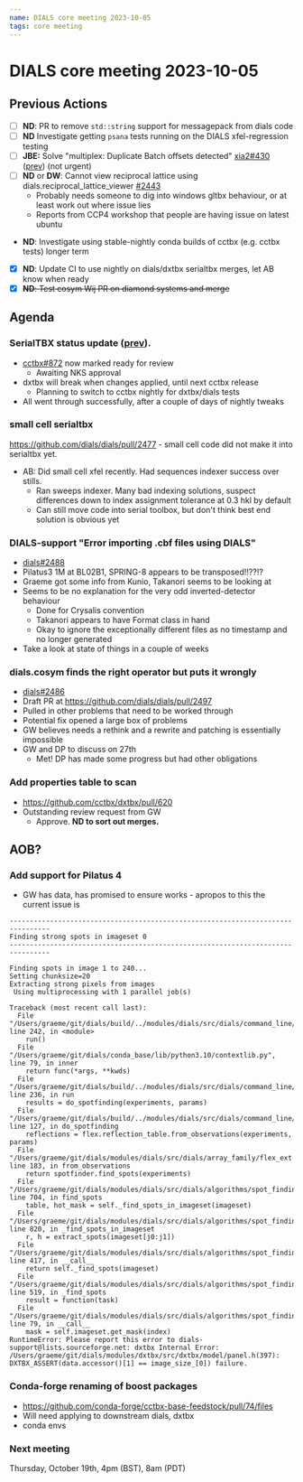 ```yaml
---
name: DIALS core meeting 2023-10-05
tags: core meeting
---
```


# DIALS core meeting 2023-10-05

## Previous Actions

- [ ] **ND**: PR to remove `std::string` support for messagepack from dials code
- [ ] **ND** Investigate getting `psana` tests running on the DIALS xfel-regression testing
- [ ] **JBE:** Solve  "multiplex: Duplicate Batch offsets detected" [xia2#430](https://github.com/xia2/xia2/issues/430) ([prev](https://dials.github.io/kb/core/2023-06-15#xia2multiplex-fails-because-duplicate-batch-offsets-detected)) (not urgent)
- [ ] **ND** or **DW**: Cannot view reciprocal lattice using dials.reciprocal_lattice_viewer [#2443](https://github.com/dials/dials/issues/2443)
    - Probably needs someone to dig into windows gltbx behaviour, or at least work out where issue lies
    - Reports from CCP4 workshop that people are having issue on latest ubuntu
- **ND**: Investigate using stable-nightly conda builds of cctbx (e.g. cctbx tests) longer term
- [x] **ND**: Update CI to use nightly on dials/dxtbx serialtbx merges, let AB know when ready
- [x] ~~**ND**: Test cosym Wij PR on diamond systems and merge~~

## Agenda


### SerialTBX status update ([prev](https://dials.github.io/kb/core/2023-06-15#removing-circular-xfel-dependencies-with-serialtbx)).
- [cctbx#872](https://github.com/cctbx/cctbx_project/pull/872) now marked ready for review
    - Awaiting NKS approval
- dxtbx will break when changes applied, until next cctbx release
    - Planning to switch to cctbx nightly for dxtbx/dials tests
- All went through successfully, after a couple of days of nightly tweaks

### small cell serialtbx
https://github.com/dials/dials/pull/2477 - small cell code did not make it into serialtbx yet.

- AB: Did small cell xfel recently. Had sequences indexer success over stills.
    - Ran sweeps indexer. Many bad indexing solutions, suspect differences down to index assignment tolerance at 0.3 hkl by default
    - Can still move code into serial toolbox, but don't think best end solution is obvious yet
 
### DIALS-support "Error importing .cbf files using DIALS"
- [dials#2488](https://github.com/dials/dials/issues/2488)
-  Pilatus3 1M at BL02B1, SPRING-8 appears to be transposed!!??!?
- Graeme got some info from Kunio, Takanori seems to be looking at
- Seems to be no explanation for the very odd inverted-detector behaviour
    - Done for Crysalis convention
    - Takanori appears to have Format class in hand
    - Okay to ignore the exceptionally different files as no timestamp and no longer generated
- Take a look at state of things in a couple of weeks



### dials.cosym finds the right operator but puts it wrongly
- [dials#2486](https://github.com/dials/dials/issues/2486)
- Draft PR at https://github.com/dials/dials/pull/2497
- Pulled in other problems that need to be worked through
- Potential fix opened a large box of problems
- GW believes needs a rethink and a rewrite and patching is essentially impossible
- GW and DP to discuss on 27th
    - Met! DP has made some progress but had other obligations


### Add properties table to scan
- https://github.com/cctbx/dxtbx/pull/620
- Outstanding review request from GW
    - Approve. **ND to sort out merges.**

## AOB?

### Add support for Pilatus 4
- GW has data, has promised to ensure works - apropos to this the current issue is 

```
--------------------------------------------------------------------------------
Finding strong spots in imageset 0
--------------------------------------------------------------------------------

Finding spots in image 1 to 240...
Setting chunksize=20
Extracting strong pixels from images
 Using multiprocessing with 1 parallel job(s)

Traceback (most recent call last):
  File "/Users/graeme/git/dials/build/../modules/dials/src/dials/command_line/find_spots.py", line 242, in <module>
    run()
  File "/Users/graeme/git/dials/conda_base/lib/python3.10/contextlib.py", line 79, in inner
    return func(*args, **kwds)
  File "/Users/graeme/git/dials/build/../modules/dials/src/dials/command_line/find_spots.py", line 236, in run
    results = do_spotfinding(experiments, params)
  File "/Users/graeme/git/dials/build/../modules/dials/src/dials/command_line/find_spots.py", line 127, in do_spotfinding
    reflections = flex.reflection_table.from_observations(experiments, params)
  File "/Users/graeme/git/dials/modules/dials/src/dials/array_family/flex_ext.py", line 183, in from_observations
    return spotfinder.find_spots(experiments)
  File "/Users/graeme/git/dials/modules/dials/src/dials/algorithms/spot_finding/finder.py", line 704, in find_spots
    table, hot_mask = self._find_spots_in_imageset(imageset)
  File "/Users/graeme/git/dials/modules/dials/src/dials/algorithms/spot_finding/finder.py", line 820, in _find_spots_in_imageset
    r, h = extract_spots(imageset[j0:j1])
  File "/Users/graeme/git/dials/modules/dials/src/dials/algorithms/spot_finding/finder.py", line 417, in __call__
    return self._find_spots(imageset)
  File "/Users/graeme/git/dials/modules/dials/src/dials/algorithms/spot_finding/finder.py", line 519, in _find_spots
    result = function(task)
  File "/Users/graeme/git/dials/modules/dials/src/dials/algorithms/spot_finding/finder.py", line 79, in __call__
    mask = self.imageset.get_mask(index)
RuntimeError: Please report this error to dials-support@lists.sourceforge.net: dxtbx Internal Error: /Users/graeme/git/dials/modules/dxtbx/src/dxtbx/model/panel.h(397): DXTBX_ASSERT(data.accessor()[1] == image_size_[0]) failure.
```

### Conda-forge renaming of boost packages

- https://github.com/conda-forge/cctbx-base-feedstock/pull/74/files
- Will need applying to downstream dials, dxtbx
- conda envs


### Next meeting

Thursday, October 19th, 4pm (BST), 8am (PDT)
